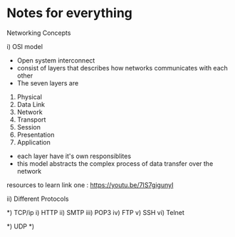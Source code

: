 # Notes for everything 


Networking Concepts 

i) OSI model 
- Open system interconnect 
- consist of layers that describes how networks communicates with each other
- The seven layers are 
1) Physical
2) Data Link
3) Network 
4) Transport 
5) Session
6) Presentation
7) Application
- each layer have it's own responsiblites 
- this model abstracts the complex process of data transfer over the network 

resources to learn 
link one : https://youtu.be/7IS7gigunyI

ii) Different Protocols 

*) TCP/ip 
	i) HTTP 
	ii) SMTP
	iii) POP3
	iv) FTP
	v) SSH
	vi) Telnet 

*) UDP 
*)

